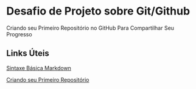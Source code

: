 # Desafio de Projeto sobre Git/Github
Criando seu Primeiro Repositório no GitHub Para Compartilhar Seu Progresso

## Links Úteis
[Sintaxe Básica Markdown](https://www.markdownguide.org/basic-syntax/)

[Criando seu Primeiro Repositório](https://drive.google.com/file/d/1IZu0qohv1JOmxjEra1lknDiiStU68bl4/view)
